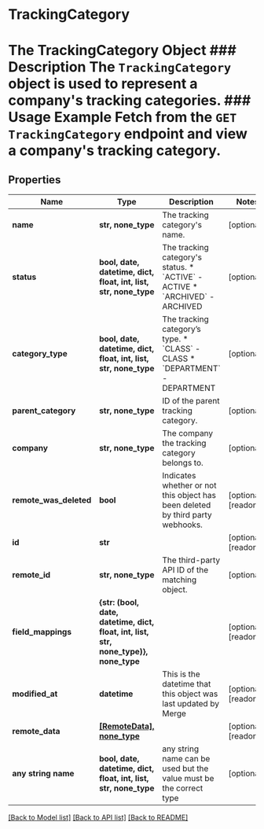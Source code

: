# TrackingCategory

# The TrackingCategory Object ### Description The `TrackingCategory` object is used to represent a company's tracking categories.  ### Usage Example Fetch from the `GET TrackingCategory` endpoint and view a company's tracking category.

## Properties
Name | Type | Description | Notes
------------ | ------------- | ------------- | -------------
**name** | **str, none_type** | The tracking category&#39;s name. | [optional] 
**status** | **bool, date, datetime, dict, float, int, list, str, none_type** | The tracking category&#39;s status.  * &#x60;ACTIVE&#x60; - ACTIVE * &#x60;ARCHIVED&#x60; - ARCHIVED | [optional] 
**category_type** | **bool, date, datetime, dict, float, int, list, str, none_type** | The tracking category’s type.  * &#x60;CLASS&#x60; - CLASS * &#x60;DEPARTMENT&#x60; - DEPARTMENT | [optional] 
**parent_category** | **str, none_type** | ID of the parent tracking category. | [optional] 
**company** | **str, none_type** | The company the tracking category belongs to. | [optional] 
**remote_was_deleted** | **bool** | Indicates whether or not this object has been deleted by third party webhooks. | [optional] [readonly] 
**id** | **str** |  | [optional] [readonly] 
**remote_id** | **str, none_type** | The third-party API ID of the matching object. | [optional] 
**field_mappings** | **{str: (bool, date, datetime, dict, float, int, list, str, none_type)}, none_type** |  | [optional] [readonly] 
**modified_at** | **datetime** | This is the datetime that this object was last updated by Merge | [optional] [readonly] 
**remote_data** | [**[RemoteData], none_type**](RemoteData.md) |  | [optional] [readonly] 
**any string name** | **bool, date, datetime, dict, float, int, list, str, none_type** | any string name can be used but the value must be the correct type | [optional]

[[Back to Model list]](../README.md#documentation-for-models) [[Back to API list]](../README.md#documentation-for-api-endpoints) [[Back to README]](../README.md)


